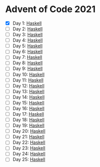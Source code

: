 # Advent of Code 2021

* [x] Day 1:  [Haskell](Haskell/src/Day01.hs)
* [ ] Day 2:  [Haskell](Haskell/src/Day02.hs)
* [ ] Day 3:  [Haskell](Haskell/src/Day03.hs)
* [ ] Day 4:  [Haskell](Haskell/src/Day04.hs)
* [ ] Day 5:  [Haskell](Haskell/src/Day05.hs)
* [ ] Day 6:  [Haskell](Haskell/src/Day06.hs)
* [ ] Day 7:  [Haskell](Haskell/src/Day07.hs)
* [ ] Day 8:  [Haskell](Haskell/src/Day08.hs)
* [ ] Day 9:  [Haskell](Haskell/src/Day09.hs)
* [ ] Day 10: [Haskell](Haskell/src/Day10.hs)
* [ ] Day 11: [Haskell](Haskell/src/Day11.hs)
* [ ] Day 12: [Haskell](Haskell/src/Day12.hs)
* [ ] Day 13: [Haskell](Haskell/src/Day13.hs)
* [ ] Day 14: [Haskell](Haskell/src/Day14.hs)
* [ ] Day 15: [Haskell](Haskell/src/Day15.hs)
* [ ] Day 16: [Haskell](Haskell/src/Day16.hs)
* [ ] Day 17: [Haskell](Haskell/src/Day17.hs)
* [ ] Day 18: [Haskell](Haskell/src/Day18.hs)
* [ ] Day 19: [Haskell](Haskell/src/Day19.hs)
* [ ] Day 20: [Haskell](Haskell/src/Day20.hs)
* [ ] Day 21: [Haskell](Haskell/src/Day21.hs)
* [ ] Day 22: [Haskell](Haskell/src/Day22.hs)
* [ ] Day 23: [Haskell](Haskell/src/Day23.hs)
* [ ] Day 24: [Haskell](Haskell/src/Day24.hs)
* [ ] Day 25: [Haskell](Haskell/src/Day25.hs)
